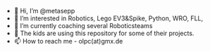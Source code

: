 - 👋 Hi, I’m @metasepp
- 👀 I’m interested in Robotics, Lego EV3&Spike, Python, WRO, FLL, 
- 🌱 I’m currently coaching several Roboticsteams 
- 💞️ The kids are using this repository for some of their projects.
- 📫 How to reach me - olpc(at)gmx.de

<!---
metasepp/metasepp is a ✨ special ✨ repository because its `README.md` (this file) appears on your GitHub profile.
You can click the Preview link to take a look at your changes.
--->
